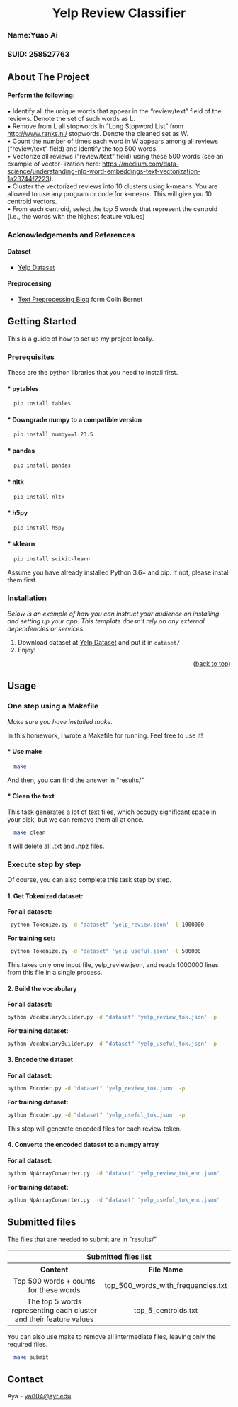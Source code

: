 <a id="readme-top"></a>

<h1 align="center">Yelp Review Classifier</h1>

### Name:Yuao Ai  
### SUID: 258527763




<!-- ABOUT THE PROJECT -->
## About The Project



#### Perform the following: 
• Identify all the unique words that appear in the “review/text” field of the reviews. Denote
the set of such words as L.  
• Remove from L all stopwords in “Long Stopword List” from http://www.ranks.nl/
stopwords. Denote the cleaned set as W.  
• Count the number of times each word in W appears among all reviews (“review/text” field)
and identify the top 500 words.  
• Vectorize all reviews (“review/text” field) using these 500 words (see an example of vector-
ization here: https://medium.com/data-science/understanding-nlp-word-embeddings-text-vectorization-1a23744f7223).  
• Cluster the vectorized reviews into 10 clusters using k-means. You are allowed to use any
program or code for k-means. This will give you 10 centroid vectors.  
• From each centroid, select the top 5 words that represent the centroid (i.e., the words with
the highest feature values)  


### Acknowledgements and References
#### Dataset
* [Yelp Dataset](https://www.yelp.com/dataset)

#### Preprocessing
* [Text Preprocessing Blog](https://thedatafrog.com/en/articles/text-preprocessing-machine-learning-yelp/) form Colin Bernet


<!-- GETTING STARTED -->
## Getting Started

This is a guide of how to set up my project locally.


### Prerequisites

These are the python libraries that you need to install first.
#### * pytables
  ```sh
    pip install tables
  ```
#### * Downgrade numpy to a compatible version
  ```sh
    pip install numpy==1.23.5
  ```
#### * pandas
  ```sh
    pip install pandas
  ```
#### * nltk
  ```sh
    pip install nltk
  ```

#### * h5py
  ```sh
    pip install h5py
  ```
#### * sklearn
  ```sh
    pip install scikit-learn
  ```

  Assume you have already installed Python 3.6+ and pip. If not, please install them first.

### Installation

_Below is an example of how you can instruct your audience on installing and setting up your app. This template doesn't rely on any external dependencies or services._

1. Download dataset at [Yelp Dataset](https://www.yelp.com/dataset) and put it in `dataset/` 
2.  Enjoy!
<p align="right">(<a href="#readme-top">back to top</a>)</p>

## Usage
### One step using a Makefile  
*Make sure you have installed make.*  

In this homework, I wrote a Makefile for running. Feel free to use it!
#### * Use make
  ```sh
    make
  ```
And then, you can find the answer in "results/"

#### * Clean the text
This task generates a lot of text files, which occupy significant space in your disk, 
but we can remove them all at once.
  ```sh
    make clean
  ```
It will delete all .txt and .npz files.  


### Execute step by step
Of course, you can also complete this task step by step.
#### 1. Get Tokenized dataset:
**For all dataset:**
 ```sh
  python Tokenize.py -d "dataset" 'yelp_review.json' -l 1000000
 ```  
**For training set:**
 ```sh
  python Tokenize.py -d "dataset" 'yelp_useful.json' -l 500000
 ```  

This takes only one input file, yelp_review.json, and reads 1000000 lines from this file in a single process.  
#### 2. Build the vocabulary
**For all dataset:**
  ```sh
  python VocabularyBuilder.py -d "dataset" 'yelp_review_tok.json' -p 
  ```
**For training dataset:**
  ```sh
  python VocabularyBuilder.py -d "dataset" 'yelp_useful_tok.json' -p 
  ```
#### 3. Encode the dataset
**For all dataset:**
  ```sh
  python Encoder.py -d "dataset" 'yelp_review_tok.json' -p 
  ```
**For training dataset:**
  ```sh
  python Encoder.py -d "dataset" 'yelp_useful_tok.json' -p 
  ```
This step will generate encoded files for each review token.
#### 4. Converte the encoded dataset to a numpy array
**For all dataset:**
  ```sh
  python NpArrayConverter.py  -d "dataset" 'yelp_review_tok_enc.json'  
  ```
**For training dataset:**
  ```sh
  python NpArrayConverter.py  -d "dataset" 'yelp_useful_tok_enc.json'  
  ```
## Submitted files
The files that are needed to submit are in "results/"
<table>
  <tr>
    <th colspan="2" align="center">Submitted files list</th>
  </tr>
  <tr>
    <th align="center"><strong>Content</strong></th>
    <th align="center"><strong>File Name</strong></th>
  </tr>
  <tr>
    <td align="center">Top 500 words + counts for these words</td>
    <td align="center">top_500_words_with_frequencies.txt</td>
  </tr>
  <tr>
    <td align="center">The top 5 words representing each cluster and their feature values</td>
    <td align="center">top_5_centroids.txt</td>
  </tr>
</table>


You can also use make to remove all intermediate files, leaving only the required files.
  ```sh
    make submit
  ```
## Contact

Aya -  yai104@syr.edu



